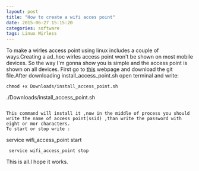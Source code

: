 ```yaml
---
layout: post
title: "How to create a wifi acces point"
date: 2015-06-27 15:15:20
categories: software
tags: Linux Wirless
---
```


To make a wirles access point using linux includes a couple of ways.Creating a ad_hoc wirles access point won't be shown on most mobile devices. 
So the way I'm gonna show you is simple and the access point is shown on all devices.
First go to [this](https://gist.github.com/dashohoxha/5767262) webpage and download the git file.After downloading install_access_point.sh open terminal and write:

```
chmod +x Downloads/install_access_point.sh
```
./Downloads/install_access_point.sh
```

This command will install it ,now in the middle of process you should write the name of access point(ssid) ,than write the password with eight or mor characters.
To start or stop write :

```    
 service wifi_access_point start
```
 service wifi_access_point stop
```

This is all.I hope it works.

 
